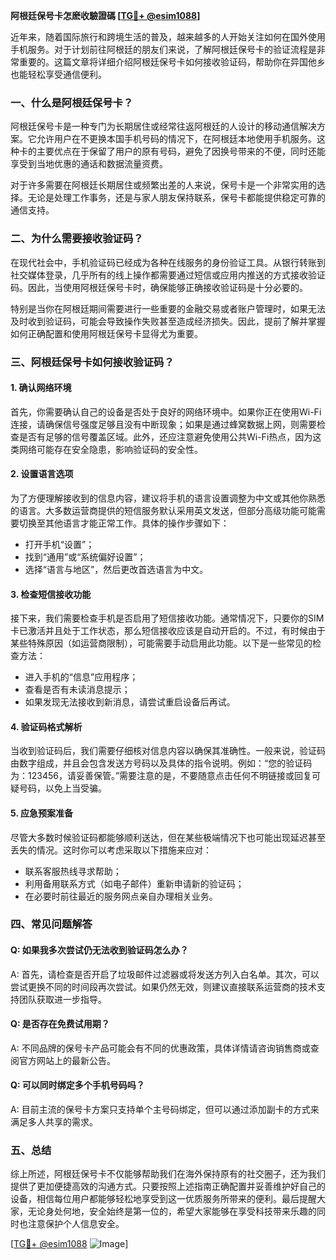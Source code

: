 **阿根廷保号卡怎麽收驗證碼 [[TG💪+ @esim1088](https://t.me/s/esim1088)]**

近年来，随着国际旅行和跨境生活的普及，越来越多的人开始关注如何在国外使用手机服务。对于计划前往阿根廷的朋友们来说，了解阿根廷保号卡的验证流程是非常重要的。这篇文章将详细介绍阿根廷保号卡如何接收验证码，帮助你在异国他乡也能轻松享受通信便利。

### 一、什么是阿根廷保号卡？

阿根廷保号卡是一种专门为长期居住或经常往返阿根廷的人设计的移动通信解决方案。它允许用户在不更换本国手机号码的情况下，在阿根廷本地使用手机服务。这种卡的主要优点在于保留了用户的原有号码，避免了因换号带来的不便，同时还能享受到当地优惠的通话和数据流量资费。

对于许多需要在阿根廷长期居住或频繁出差的人来说，保号卡是一个非常实用的选择。无论是处理工作事务，还是与家人朋友保持联系，保号卡都能提供稳定可靠的通信支持。

### 二、为什么需要接收验证码？

在现代社会中，手机验证码已经成为各种在线服务的身份验证工具。从银行转账到社交媒体登录，几乎所有的线上操作都需要通过短信或应用内推送的方式接收验证码。因此，当使用阿根廷保号卡时，确保能够正确接收验证码是十分必要的。

特别是当你在阿根廷期间需要进行一些重要的金融交易或者账户管理时，如果无法及时收到验证码，可能会导致操作失败甚至造成经济损失。因此，提前了解并掌握如何正确配置和使用阿根廷保号卡显得尤为重要。

### 三、阿根廷保号卡如何接收验证码？

#### 1. 确认网络环境

首先，你需要确认自己的设备是否处于良好的网络环境中。如果你正在使用Wi-Fi连接，请确保信号强度足够且没有中断现象；如果是通过蜂窝数据上网，则需要检查是否有足够的信号覆盖区域。此外，还应注意避免使用公共Wi-Fi热点，因为这类网络可能存在安全隐患，影响验证码的安全性。

#### 2. 设置语言选项

为了方便理解接收到的信息内容，建议将手机的语言设置调整为中文或其他你熟悉的语言。大多数运营商提供的短信服务默认采用英文发送，但部分高级功能可能需要切换至其他语言才能正常工作。具体的操作步骤如下：
- 打开手机“设置”；
- 找到“通用”或“系统偏好设置”；
- 选择“语言与地区”，然后更改首选语言为中文。

#### 3. 检查短信接收功能

接下来，我们需要检查手机是否启用了短信接收功能。通常情况下，只要你的SIM卡已激活并且处于工作状态，那么短信接收应该是自动开启的。不过，有时候由于某些特殊原因（如运营商限制），可能需要手动启用此功能。以下是一些常见的检查方法：
- 进入手机的“信息”应用程序；
- 查看是否有未读消息提示；
- 如果发现无法接收到新消息，请尝试重启设备后再试。

#### 4. 验证码格式解析

当收到验证码后，我们需要仔细核对信息内容以确保其准确性。一般来说，验证码由数字组成，并且会包含发送方号码以及具体的指令说明。例如：“您的验证码为：123456，请妥善保管。”需要注意的是，不要随意点击任何不明链接或回复可疑号码，以免上当受骗。

#### 5. 应急预案准备

尽管大多数时候验证码都能够顺利送达，但在某些极端情况下也可能出现延迟甚至丢失的情况。这时你可以考虑采取以下措施来应对：
- 联系客服热线寻求帮助；
- 利用备用联系方式（如电子邮件）重新申请新的验证码；
- 在必要时前往最近的服务网点亲自办理相关业务。

### 四、常见问题解答

#### Q: 如果我多次尝试仍无法收到验证码怎么办？
A: 首先，请检查是否开启了垃圾邮件过滤器或将发送方列入白名单。其次，可以尝试更换不同的时间段再次尝试。如果仍然无效，则建议直接联系运营商的技术支持团队获取进一步指导。

#### Q: 是否存在免费试用期？
A: 不同品牌的保号卡产品可能会有不同的优惠政策，具体详情请咨询销售商或查阅官方网站上的最新公告。

#### Q: 可以同时绑定多个手机号码吗？
A: 目前主流的保号卡方案只支持单个主号码绑定，但可以通过添加副卡的方式来满足多人共享的需求。

### 五、总结

综上所述，阿根廷保号卡不仅能够帮助我们在海外保持原有的社交圈子，还为我们提供了更加便捷高效的沟通方式。只要按照上述指南正确配置并妥善维护好自己的设备，相信每位用户都能够轻松地享受到这一优质服务所带来的便利。最后提醒大家，无论身处何地，安全始终是第一位的，希望大家能够在享受科技带来乐趣的同时也注意保护个人信息安全。

[[TG💪+ @esim1088](https://t.me/s/esim1088) ![Image](https://i.postimg.cc/4NQfJmqS/Snipaste-2025-05-13-00-14-12.png)]